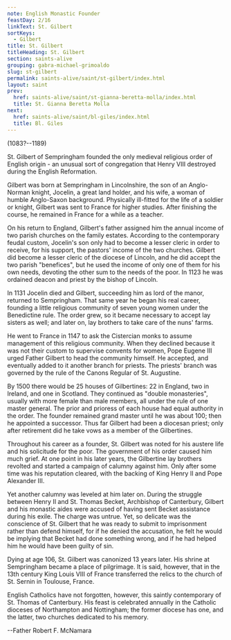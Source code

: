 ```yaml
---
note: English Monastic Founder
feastDay: 2/16
linkText: St. Gilbert
sortKeys:
  - Gilbert
title: St. Gilbert
titleHeading: St. Gilbert
section: saints-alive
grouping: gabra-michael-grimoaldo
slug: st-gilbert
permalink: saints-alive/saint/st-gilbert/index.html
layout: saint
prev:
  href: saints-alive/saint/st-gianna-beretta-molla/index.html
  title: St. Gianna Beretta Molla
next:
  href: saints-alive/saint/bl-giles/index.html
  title: Bl. Giles
---
```

(1083?--1189)

St. Gilbert of Sempringham founded the only medieval religious order of English origin - an unusual sort of congregation that Henry VIII destroyed during the English Reformation.

Gilbert was born at Sempringham in Lincolnshire, the son of an Anglo-Norman knight, Jocelin, a great land holder, and his wife, a woman of humble Anglo-Saxon background. Physically ill-fitted for the life of a soldier or knight, Gilbert was sent to France for higher studies. After finishing the course, he remained in France for a while as a teacher.

On his return to England, Gilbert's father assigned him the annual income of two parish churches on the family estates. According to the contemporary feudal custom, Jocelin's son only had to become a lesser cleric in order to receive, for his support, the pastors' income of the two churches. Gilbert did become a lesser cleric of the diocese of Lincoln, and he did accept the two parish "benefices", but he used the income of only one of them for his own needs, devoting the other sum to the needs of the poor. In 1123 he was ordained deacon and priest by the bishop of Lincoln.

In 1131 Jocelin died and Gilbert, succeeding him as lord of the manor, returned to Sempringham. That same year he began his real career, founding a little religious community of seven young women under the Benedictine rule. The order grew, so it became necessary to accept lay sisters as well; and later on, lay brothers to take care of the nuns' farms.

He went to France in 1147 to ask the Cistercian monks to assume management of this religious community. When they declined because it was not their custom to supervise convents for women, Pope Eugene III urged Father Gilbert to head the community himself. He accepted, and eventually added to it another branch for priests. The priests' branch was governed by the rule of the Canons Regular of St. Augustine.

By 1500 there would be 25 houses of Gilbertines: 22 in England, two in Ireland, and one in Scotland. They continued as "double monasteries", usually with more female than male members, all under the rule of one master general. The prior and prioress of each house had equal authority in the order. The founder remained grand master until he was about 100; then he appointed a successor. Thus far Gilbert had been a diocesan priest; only after retirement did he take vows as a member of the Gilbertines.

Throughout his career as a founder, St. Gilbert was noted for his austere life and his solicitude for the poor. The government of his order caused him much grief. At one point in his later years, the Gilbertine lay brothers revolted and started a campaign of calumny against him. Only after some time was his reputation cleared, with the backing of King Henry II and Pope Alexander III.

Yet another calumny was leveled at him later on. During the struggle between Henry II and St. Thomas Becket, Archbishop of Canterbury, Gilbert and his monastic aides were accused of having sent Becket assistance during his exile. The charge was untrue. Yet, so delicate was the conscience of St. Gilbert that he was ready to submit to imprisonment rather than defend himself, for if he denied the accusation, he felt he would be implying that Becket had done something wrong, and if he had helped him he would have been guilty of sin.

Dying at age 106, St. Gilbert was canonized 13 years later. His shrine at Sempringham became a place of pilgrimage. It is said, however, that in the 13th century King Louis VIII of France transferred the relics to the church of St. Sernin in Toulouse, France.

English Catholics have not forgotten, however, this saintly contemporary of St. Thomas of Canterbury. His feast is celebrated annually in the Catholic dioceses of Northampton and Nottingham; the former diocese has one, and the latter, two churches dedicated to his memory.

\--Father Robert F. McNamara
